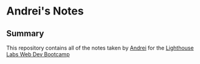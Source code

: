 # Andrei's Notes

## Summary

This repository contains all of the notes taken by [Andrei](https://github.com/Pitching) for the [Lighthouse Labs Web Dev Bootcamp](https://www.lighthouselabs.ca/)